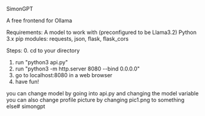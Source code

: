 SimonGPT

A free frontend for Ollama

Requirements:
A model to work with (preconfigured to be Llama3.2)
Python 3.x
pip modules: requests, json, flask, flask_cors

Steps:
0. cd to your directory
1. run "python3 api.py"
2. run "python3 -m http.server 8080 --bind 0.0.0.0"
3. go to localhost:8080 in a web browser
4. have fun!

you can change model by going into api.py and changing the model variable
you can also change profile picture by changing pic1.png to something else#   s i m o n g p t 
 
 
